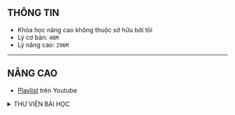 ## THÔNG TIN

- Khóa học nâng cao không thuộc sở hữu bởi tôi
- Lý cơ bản: `48M`
- Lý nâng cao: `296M`

---

## NÂNG CAO

- [Playlist](https://www.youtube.com/playlist?list=PLBeCWDHju6yDfgga0spxqetvSUyAqajSE) trên Youtube

<Details>
<summary>THƯ VIỆN BÀI HỌC</summary>

| Ngày học                                                                                                    | Buổi | Chương  | Nội dung bài học                                                                             | Tài liệu học                                                                                                                                                                                             | BTVN                                                                                                         | Link nhận đáp án BTVN                                                                           | Link video record                                                                                           | Link file bài sửa                                                                                          |
| ----------------------------------------------------------------------------------------------------------- | ---- | ------- | -------------------------------------------------------------------------------------------- | -------------------------------------------------------------------------------------------------------------------------------------------------------------------------------------------------------- | ------------------------------------------------------------------------------------------------------------ | ----------------------------------------------------------------------------------------------- | ----------------------------------------------------------------------------------------------------------- | ---------------------------------------------------------------------------------------------------------- |
| 8/7/2022                                                                                                    | 1    | 1       | Chủ đề 1. Đại cương về dao động điều hoà                                                     | [Tài liệu học buổi 1](https://drive.google.com/file/d/1BfUzKC9EcylkVxRgybBPKbK7LwCyC2-a/view?usp=sharing)                                                                                                | [BTVN Buổi 1](https://drive.google.com/file/d/1WYkBNOuEQj7SaCPPcEWonZSw5WY94dY2/view?usp=sharing)            | [https://forms.gle/nCFd4t12aN4nx2fq5](https://forms.gle/nCFd4t12aN4nx2fq5)                      | [VIDEO Buổi 1](https://drive.google.com/file/d/1lxOifeVJ5uxkiWQrEXzu5m5AWimAhZlH/view?usp=sharing)          |                                                                                                            |
| 8/14/2022                                                                                                   | 2    | 1       | Chủ đề 1. Đại cương về dao động điều hoà (tiếp theo)                                         | [Tài liệu học buổi 2](https://drive.google.com/file/d/1BfUzKC9EcylkVxRgybBPKbK7LwCyC2-a/view?usp=sharing)                                                                                                | [BTVN Buổi 2](https://drive.google.com/file/d/1cPScmCYPnwJuU352ILSmLT70AHho45Qv/view?usp=sharing)            | [https://forms.gle/u1vh2ZUNXyqTAKFQ7](https://forms.gle/u1vh2ZUNXyqTAKFQ7)                      | [VIDEO Buổi 2](https://drive.google.com/file/d/1jr4iIyc2xIA-n3rEYLnr4J4gKpbcrBou/view?usp=sharing)          |                                                                                                            |
| 9/4/2022                                                                                                    | 3    | 1       | Chủ đề 2. Con lắc lò xo                                                                      | [Tài liệu học buổi 3](https://drive.google.com/file/d/1OZfBVUf4578UNLnaKbUY4xGGdoQcyoLC/view?usp=sharing)                                                                                                | [BTVN Buổi 3](https://drive.google.com/file/d/1ibGIAhSks9MDZ1V0iYJnnubKVrZQZMN-/view?usp=sharing)            | [https://forms.gle/QTdCsh9ur39oqz9b7](https://forms.gle/QTdCsh9ur39oqz9b7)                      | [VIDEO Buổi 3](https://drive.google.com/file/d/1YRHC-6NupiHzmnqvBfRctbKehw3inRnQ/view?usp=sharing)          |                                                                                                            |
| 9/11/2022                                                                                                   | 4    | 1       | Chủ đề 2. Con lắc lò xo (tiếp theo)                                                          | [Tài liệu học buổi 4](https://drive.google.com/file/d/1OZfBVUf4578UNLnaKbUY4xGGdoQcyoLC/view?usp=sharing)                                                                                                | [BTVN Buổi 4 (Câu 1-10)](https://drive.google.com/file/d/1ibGIAhSks9MDZ1V0iYJnnubKVrZQZMN-/view?usp=sharing) | [https://forms.gle/kPmxykuJ5qjNWUj5A](https://forms.gle/kPmxykuJ5qjNWUj5A)                      | [VIDEO Buổi 4](https://drive.google.com/file/d/1jOr08WSZBRBQXdV3E_xVCheGzgyl2MIe/view?usp=sharing)          |                                                                                                            |
| 9/18/2022                                                                                                   | 5    | 1       | Chủ đề 3. Con lắc đơn                                                                        | [Tài liệu học buổi 5](https://drive.google.com/file/d/1s95B2DHv6S1u5ZXv2OhtVH_o4gPK2acy/view?usp=sharing)                                                                                                | [BTVN Buổi 5](https://drive.google.com/file/d/1V2ACb4gxrQBhhZ-Htlz9JDoR-jnDQ-Ch/view?usp=sharing)            | [https://forms.gle/gyr8XwJrD2AVZFe17](https://forms.gle/gyr8XwJrD2AVZFe17)                      | [VIDEO Buổi 5](https://drive.google.com/file/d/1uMBPfAA7PJ02D51FBibMwwcP_oO1Jz_K/view?usp=sharing)          |                                                                                                            |
| 9/25/2022                                                                                                   | 6    | 1       | Chủ đề 4. Dao động tắt dần                                                                   | [Tài liệu học buổi 6](https://drive.google.com/file/d/13GOwxy9cmyILbkqT0zXaQ5juQAVhOrep/view?usp=sharing)                                                                                                | [BTVN Buổi 6](https://drive.google.com/file/d/1NiCGvj3_1kkcycyb8VfuVts7tFJ8h0LS/view?usp=sharing)            | [https://forms.gle/SxL79N7NjpZFSvZV9](https://forms.gle/SxL79N7NjpZFSvZV9)                      | [VIDEO Buổi 6](https://drive.google.com/file/d/1StwWHbnFiY0ow4udhBKhDCnX67VupRk8/view?usp=sharing)          |                                                                                                            |
| 10/2/2022                                                                                                   | 7    | 1       | Chủ đề 5. Tổng hợp dao động điều hoà cùng phương, cùng tần số                                | [Tài liệu học buổi 7](https://drive.google.com/file/d/1mlXUqEr4uNijdGfyHn81yV3qbLE-Zd56/view?usp=sharing)                                                                                                | [BTVN Buổi 7](https://drive.google.com/file/d/1ys0d4gbEcau2YGsBN7S6lo0DsV1VNOUk/view?usp=sharing)            | [https://forms.gle/pqvWMaNzv299dz4P8](https://forms.gle/pqvWMaNzv299dz4P8)                      | [VIDEO Buổi 7 - part 1](https://drive.google.com/file/d/1GUqAh_KVtPgSXnkY78S7VEv9B-PyXxKM/view?usp=sharing)<br>[VIDEO Buổi 7 - part 2](https://drive.google.com/file/d/1Ga0HQrnN0HWF3tVRiN5EoMFJLZkLMzFr/view?usp=sharing) |                                                                                                            |
| 10/16/2022                                                                                                  | 8    | 2       | Chủ đề 1. Sự truyền sóng cơ                                                                  | [Tài liệu học buổi 8](https://drive.google.com/file/d/1apDdpHJxesfspjjJMNA2ObWs7aaP5Guu/view?usp=sharing)                                                                                                | [BTVN Buổi 8](https://drive.google.com/file/d/1Aekjs8RIHVkV1JyObDjGZwiCUtVIGBZ1/view?usp=sharing)            | [https://forms.gle/BNTM5uHe5bqdUGieA](https://forms.gle/BNTM5uHe5bqdUGieA)                      | [VIDEO Buổi 8](https://drive.google.com/file/d/1jXoZpivB8rW34FM-lLF_dP0hmonZy5mC/view?usp=sharing)          |                                                                                                            |
| 10/23/2022                                                                                                  | 9    | 2       | Chủ đề 2. Giao thoa sóng cơ<br>Chủ đề 2.1. Giao thoa sóng cơ với 2 nguồn đồng pha            | [Tài liệu học buổi 9](https://drive.google.com/file/d/1hEO-BE5cPhJEqCvy2TIpj78Ov1Amgcdo/view?usp=sharing)                                                                                                | [BTVN Buổi 9](https://drive.google.com/file/d/1oE-docxGHjTpB5t8pi8jUyUZRDKE0GH4/view?usp=sharing)            | [https://forms.gle/VbVkaZdBWHCh3Wb19](https://forms.gle/VbVkaZdBWHCh3Wb19)                      | [VIDEO Buổi 9](https://drive.google.com/file/d/1qA3cjRFhozibOwee1ssixawdoFcVNmYS/view?usp=sharing)          |                                                                                                            |
| 10/30/2022                                                                                                  | 10   | 2       | Chủ đề 2.2. Giao thoa sóng cơ với 2 nguồn không đồng bộ                                      | [Tài liệu học buổi 10](https://drive.google.com/file/d/1I_7E21mAO5v0-Re7G_-lF4fXn5iXEm8T/view?usp=share_link)                                                                                            | [BTVN Buổi 10](https://drive.google.com/file/d/15yeBRc4GSq5b4RIzGdoc76qfggfJcue-/view?usp=share_link)        | [https://forms.gle/pCibeL8n8kA2pH1ZA](https://forms.gle/pCibeL8n8kA2pH1ZA)                      | [VIDEO Buổi 10](https://drive.google.com/file/d/1DAETb9NiyfKKuiuqtqRm0vtE_Xuk7we-/view?usp=share_link)      |                                                                                                            |
| 11/6/2022                                                                                                   | 11   | 2       | Chủ đề 2.3. Bài toán về pha trong giao thoa sóng cơ với 2 nguồn kết hợp đồng pha             | [Tài liệu học buổi 11](https://drive.google.com/file/d/1S1S8UPvk3p0Hv-AIi_0oeE0d-lZ-hVWx/view?usp=share_link)                                                                                            | [BTVN Buổi 11](https://drive.google.com/file/d/10cJwxLkOmUmR3xUNP2T1_en3-oK_cAlE/view?usp=share_link)        | [https://forms.gle/5RXvLxzyUNu9EtBs7](https://forms.gle/5RXvLxzyUNu9EtBs7)                      | [VIDEO Buổi 11](https://drive.google.com/file/d/1pTMK6w0D7VZ1Q1uPw0dloHTc_ZAxJwmM/view?usp=share_link)      |                                                                                                            |
| 11/13/2022                                                                                                  | 12   | 2       | Chủ đề 2.3. Bài toán về pha trong giao thoa sóng cơ với 2 nguồn kết hợp đồng pha (Tiếp theo) | Tài liệu trên                                                                                                                                                                                            | file trên                                                                                                    | file trên                                                                                       | [VIDEO Buổi 12](https://drive.google.com/file/d/10cXmYFQdNDlkAr8fzOyFfJQ-v_TtjShy/view?usp=share_link)      | [File note Buổi 12](https://drive.google.com/file/d/10bqKNRs0HT8fRXKBIGrQEB1ezx0lypo4/view?usp=share_link) |
| 11/27/2022                                                                                                  | 13   | 2       | Chủ đề 3. Sóng dừng                                                                          | [Tài liệu buổi 13](https://drive.google.com/file/d/1OwYQ-bKsRcDxah6GaYBV81v4Qw8V4uY5/view?usp=share_link)                                                                                                | [BTVN Buổi 13](https://drive.google.com/file/d/1ZQyFZq39RcmMU5PGQyoK-IbfL9qOcwr-/view?usp=share_link)        | [https://forms.gle/JqsvV3VHmKePgpV58](https://forms.gle/JqsvV3VHmKePgpV58)                      | [VIDEO Buổi 13](https://drive.google.com/file/d/1F9hPJKBgQVoRvvO5iouKaaVpBf4RW3qz/view?usp=share_link)      | [File note Buổi 13](https://drive.google.com/file/d/1pzNXyK5Dn6ATaHYbwHJTlBt1r-ctyLwz/view?usp=share_link) |
| 12/4/2022                                                                                                   | 14   | 2       | Chủ đề 4. Đồ thị dao động                                                                    | [Tài liệu buổi 14](https://drive.google.com/file/d/1afudy7k1FVyK2WtzHFObEyFlfrEOiWVb/view?usp=share_link)                                                                                                | [BTVN Buổi 14](https://drive.google.com/file/d/1I9Suus0v-Xjg-gMxnmHrq7ji_aTsJd3F/view?usp=share_link)        | [https://forms.gle/54M2z1m3tycnJmAP8](https://forms.gle/54M2z1m3tycnJmAP8)                      | [VIDEO Buổi 14](https://drive.google.com/file/d/1VOgOOEJVo4hM4RrkWGcUx3zNydWXOQDl/view?usp=share_link)      | [File note Buổi 14](https://drive.google.com/file/d/1GyGitsdKsgvuQVPp2gtRNv5Ra2cRyPaJ/view?usp=share_link) |
| 12/11/2022                                                                                                  | 15   | 3       | Chủ đề 1. Mạch RLC nối tiếp có R thay đổi                                                    | [Tóm tắt công thức](https://drive.google.com/file/d/1DkTTF9JrEthOcIZlUnvdPaC4CdappoAq/view?usp=share_link)                                                                                               | Sách cô in                                                                                                   |                                                                                                 | [VIDEO Buổi 15](https://drive.google.com/file/d/1qdBI27inCAxqGAyEMEr9mcnZ_Ot-vUxd/view?usp=share_link)      | [File note Buổi 15](https://drive.google.com/file/d/1kQiTYdO5hZtzJPBonta-JssoTnPk0bgI/view?usp=share_link) |
| 12/18/2022                                                                                                  | 16   | 3       | Chủ đề 2. Mạch RLC nối tiếp có L thay đổi                                                    | [Tóm tắt công thức](https://drive.google.com/file/d/1DkTTF9JrEthOcIZlUnvdPaC4CdappoAq/view?usp=share_link)                                                                                               |                                                                                                              |                                                                                                 | [VIDEO Buổi 16](https://drive.google.com/file/d/1elLRHzboazeXy4HXtAnV0-CKxlrJn5li/view?usp=share_link)      | [File note Buổi 16](https://drive.google.com/file/d/1sEF-SXzImZc5wGlLZrGarkg-Mf2Wdl4i/view?usp=share_link) |
| 12/25/2022                                                                                                  | 17   | 3       | Chủ đề 3. Mạch RLC nối tiếp có C thay đổi.                                                   | [Tóm tắt công thức](https://drive.google.com/file/d/1DkTTF9JrEthOcIZlUnvdPaC4CdappoAq/view?usp=share_link)                                                                                               |                                                                                                              |                                                                                                 | [VIDEO Buổi 17](https://drive.google.com/file/d/1foE36QNND95Sc1-m4sh-Mub1JCmAz1Ed/view?usp=share_link)      | [File note Buổi 17](https://drive.google.com/file/d/1-8BF3uxjX8yzV0pbwMnTMR5vxvQsdPIH/view?usp=share_link) |
| 1/8/2023                                                                                                    | 18   | 3       | Chủ đề 4. Mạch RLC nối tiếp có f thay đổi.                                                   |                                                                                                                                                                                                          |                                                                                                              |                                                                                                 |                                                                                                             |                                                                                                            |
| 3/12/2023                                                                                                   | 19   | ĐGNL    | Ôn thi ĐGNL                                                                                  | [Đề tổng hợp 1](https://drive.google.com/file/d/1FC7JA6zCylCZtxvjqmC92RMM33TMS6Ak/view?usp=share_link)                                                                                                   |                                                                                                              |                                                                                                 | [VIDEO BUỔI 19](https://drive.google.com/file/d/1UikvObXWyjy-JsFonlmuL0VJJJ9XwLxh/view?usp=share_link)      | [File note Buổi 19](https://drive.google.com/file/d/1mjc4gDoo7qo3CT1R_3tdgfMKMe0Itowg/view?usp=share_link) |
| 3/26/2023                                                                                                   | 20   | ĐGNL    | Ôn thi ĐGNL                                                                                  | [Đề tổng hợp 2](https://drive.google.com/file/d/1gdbxywwq9-qXqx-K69EYhl-wXpHQTw3J/view?usp=share_link)                                                                                                   |                                                                                                              | [Đáp án](https://drive.google.com/file/d/1SQZjU0hkhi3CM_C0IhuCUjr9tM4ETThf/view?usp=share_link) | [VIDEO Buổi 20](https://drive.google.com/file/d/1KCh7n9zvlKJ4onbK2deWTrwakBNP7slF/view?usp=share_link)      | [File note Buổi 20](https://drive.google.com/file/d/1J9evpRfOfG4W5ENq6vamQHCAyC4AjZP_/view?usp=share_link) |
| 4/2/2023                                                                                                    | 21   | GIẢI ĐỀ | ĐỀ 01                                                                                        | [Đề 01](https://drive.google.com/file/d/1r-zETMFJfg7Rz1uCQfFfeq-wpRTvPfvL/view?usp=sharing)                                                                                                              |                                                                                                              |                                                                                                 | [VIDEO Buổi 21](https://drive.google.com/file/d/1_mnjy6qSW_w9r6U6oSk6DId7JS8LIBhq/view?usp=sharing)         | [File note Buổi 21](https://drive.google.com/file/d/1xomOkacCIc7wYXNt3i2jqMf9ZmG788XI/view?usp=share_link) |
| 4/9/2023                                                                                                    | 22   | GIẢI ĐỀ | ĐỀ 02<br>ĐỀ 03                                                                               | [Đề 02<br>](https://drive.google.com/file/d/1Zw0sMnmkZOq1QbtpHMlTz4bBAIkIRO-i/view?usp=sharing)[Đề 03](https://drive.google.com/file/d/1fWOyAQl1lnZhnaV1TZIm5eOPILuXVbQo/view?usp=sharing)               |                                                                                                              |                                                                                                 | [VIDEO Buổi 22](https://drive.google.com/file/d/1j8ZDMhFsq8ZjS0i6Phq4QahpO4bCuBBl/view?usp=share_link)      | [File note Buổi 22](https://drive.google.com/file/d/1dmirNmUynljt27MGCQv2DHAy2JpobZbp/view?usp=share_link) |
| 4/16/2023                                                                                                   | 23   | GIẢI ĐỀ | ĐỀ 03                                                                                        | [Đề 03](https://drive.google.com/file/d/1fWOyAQl1lnZhnaV1TZIm5eOPILuXVbQo/view?usp=sharing)                                                                                                              |                                                                                                              |                                                                                                 | [VIDEO Buổi 23](https://drive.google.com/file/d/12fwGQIvsMQEkzCObvTGhPboNPxnaIjP4/view?usp=sharing)         | [File note Buổi 23](https://drive.google.com/file/d/15lOzYX7BakBA06IG8t6hAawR0WuwU7fX/view?usp=sharing)    |
| 4/23/2023                                                                                                   | 24   | GIẢI ĐỀ | ĐỀ 04                                                                                        | [Đề 04](https://drive.google.com/file/d/1vKpoKxhmi2BtZ3mvqZov0B8CLZVHKI3G/view?usp=share_link)                                                                                                           |                                                                                                              |                                                                                                 | [VIDEO BUỔI 24](https://drive.google.com/file/d/1XYoPXn-U3tZEiDdznoloZzoIpcHPfSQK/view?usp=share_link)      | [File note Buổi 24](https://drive.google.com/file/d/1kJ7WRHSjJTYGKdkSkTfEfCPafWhbEnmL/view?usp=share_link) |
| 5/7/2023                                                                                                    | 25   |         | Chuyên đề: Giải nhanh một số bài tập Vật lý bằng máy tính cầm tay                            | [File tài liệu<br>](https://drive.google.com/file/d/147rj5omPp140IFceoqz2RP-1lHWkUWOY/view?usp=share_link)[Đề 05](https://drive.google.com/file/d/1_kdE1TwtsShTS7OFW_bJAevGWBEJEIpy/view?usp=share_link) |                                                                                                              |                                                                                                 | [VIDEO Buổi 25](https://drive.google.com/file/d/1ytRD6StNi32c1HDGjG-GRD8GB2-3RW2r/view?usp=share_link)      | [File note Buổi 25](https://drive.google.com/file/d/1UpFunmpF8JQCBE4O4bEcMnZ0E7ueCgY3/view?usp=share_link) |
| 5/14/2023                                                                                                   | 26   | GIẢI ĐỀ | Đề 06                                                                                        | [Đề 06](https://drive.google.com/file/d/1PgNILtauA7UM_vyWhywMACE8eK187tOO/view?usp=share_link)                                                                                                           |                                                                                                              |                                                                                                 | [VIDEO Buổi 26](https://drive.google.com/file/d/1mMkiwLTHIMgcplo0-d0zXByblsAbQM8P/view?usp=share_link)      | [File note Buổi 26](https://drive.google.com/file/d/1qZh_wyaBvPx_7jSc_E6bvXGXvg6W5hE8/view?usp=share_link) |
| 5/21/2023                                                                                                   | 27   | GIẢI ĐỀ | Đề 07                                                                                        | [Đề 07](https://drive.google.com/file/d/1Kanp-_AM25NQfoZokm0vkDQ1OV5abvkU/view?usp=share_link)                                                                                                           |                                                                                                              |                                                                                                 | [VIDEO Buổi 27](https://drive.google.com/file/d/1PQDUQFTfgex3QfBIlIKtlfQmmKOPQxgF/view?usp=share_link)      | [File note Buổi 27](https://drive.google.com/file/d/1zDQPiCWLz_E948n9fbMB-Po9u7G37Ts4/view?usp=share_link) |
| 5/28/2023                                                                                                   | 28   | GIẢI ĐỀ | Đề 08<br>Đề 09                                                                               | [Đề 08](https://drive.google.com/file/d/1CI_LrxSqLGaf95NJ1qE70e9ntO3xP6jr/view?usp=share_link)<br>[Đề 09](https://drive.google.com/file/d/1GyRNFWbka7a-Qmx7UgYdZtYFU42jAeeu/view?usp=share_link)         |                                                                                                              |                                                                                                 |                                                                                                             |
</Details>
